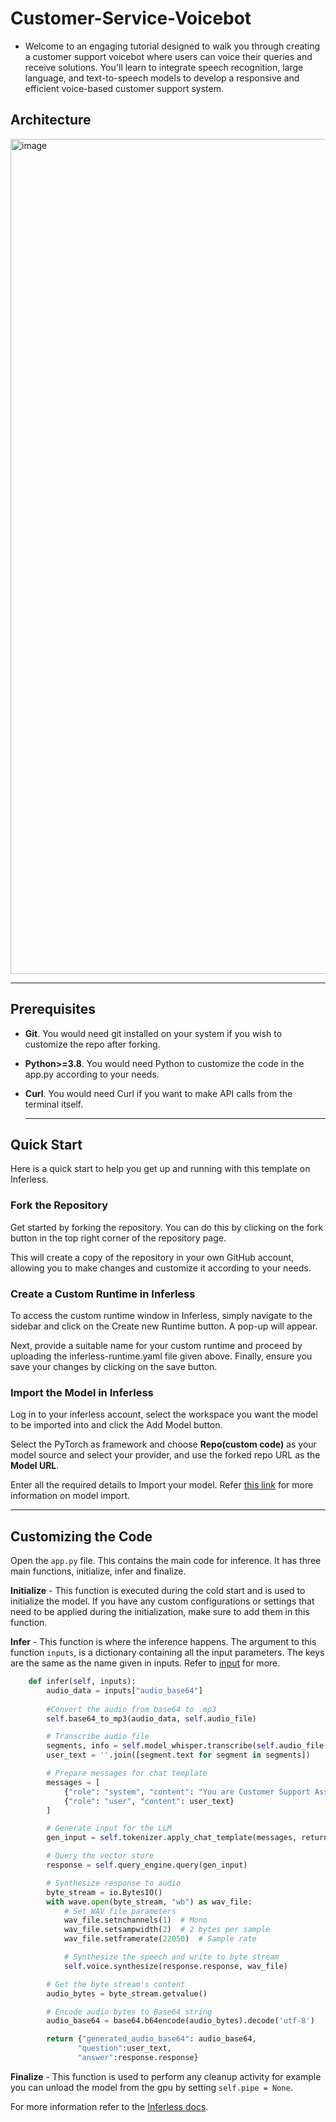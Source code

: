 # Customer-Service-Voicebot
- Welcome to an engaging tutorial designed to walk you through creating a customer support voicebot where users can voice their queries and receive solutions. You'll learn to integrate speech recognition, large language, and text-to-speech models to develop a responsive and efficient voice-based customer support system.
## Architecture
<img width="1336" alt="image" src="https://github.com/inferless/Customer-Service-Voicebot/assets/150957746/72ff3c30-f543-4845-a14e-7efa0712ca33">

---
## Prerequisites
- **Git**. You would need git installed on your system if you wish to customize the repo after forking.
- **Python>=3.8**. You would need Python to customize the code in the app.py according to your needs.
- **Curl**. You would need Curl if you want to make API calls from the terminal itself.

  ---
## Quick Start
Here is a quick start to help you get up and running with this template on Inferless.

### Fork the Repository
Get started by forking the repository. You can do this by clicking on the fork button in the top right corner of the repository page.

This will create a copy of the repository in your own GitHub account, allowing you to make changes and customize it according to your needs.

### Create a Custom Runtime in Inferless
To access the custom runtime window in Inferless, simply navigate to the sidebar and click on the Create new Runtime button. A pop-up will appear.

Next, provide a suitable name for your custom runtime and proceed by uploading the inferless-runtime.yaml file given above. Finally, ensure you save your changes by clicking on the save button.

### Import the Model in Inferless
Log in to your inferless account, select the workspace you want the model to be imported into and click the Add Model button.

Select the PyTorch as framework and choose **Repo(custom code)** as your model source and select your provider, and use the forked repo URL as the **Model URL**.

Enter all the required details to Import your model. Refer [this link](https://docs.inferless.com/integrations/github-custom-code) for more information on model import.

---
## Customizing the Code
Open the `app.py` file. This contains the main code for inference. It has three main functions, initialize, infer and finalize.

**Initialize** -  This function is executed during the cold start and is used to initialize the model. If you have any custom configurations or settings that need to be applied during the initialization, make sure to add them in this function.

**Infer** - This function is where the inference happens. The argument to this function `inputs`, is a dictionary containing all the input parameters. The keys are the same as the name given in inputs. Refer to [input](#input) for more.

```python
    def infer(self, inputs):
        audio_data = inputs["audio_base64"]
        
        #Convert the audio from base64 to .mp3
        self.base64_to_mp3(audio_data, self.audio_file)

        # Transcribe audio file
        segments, info = self.model_whisper.transcribe(self.audio_file, beam_size=5)
        user_text = ''.join([segment.text for segment in segments])

        # Prepare messages for chat template
        messages = [
            {"role": "system", "content": "You are Customer Support Assistant."},
            {"role": "user", "content": user_text}
        ]

        # Generate input for the LLM
        gen_input = self.tokenizer.apply_chat_template(messages, return_tensors="pt", tokenize=False)

        # Query the vector store
        response = self.query_engine.query(gen_input)

        # Synthesize response to audio
        byte_stream = io.BytesIO()
        with wave.open(byte_stream, "wb") as wav_file:
            # Set WAV file parameters
            wav_file.setnchannels(1)  # Mono
            wav_file.setsampwidth(2)  # 2 bytes per sample
            wav_file.setframerate(22050)  # Sample rate

            # Synthesize the speech and write to byte stream
            self.voice.synthesize(response.response, wav_file)

        # Get the byte stream's content
        audio_bytes = byte_stream.getvalue()

        # Encode audio bytes to Base64 string
        audio_base64 = base64.b64encode(audio_bytes).decode('utf-8')

        return {"generated_audio_base64": audio_base64,
               "question":user_text,
               "answer":response.response}
```

**Finalize** - This function is used to perform any cleanup activity for example you can unload the model from the gpu by setting `self.pipe = None`.

For more information refer to the [Inferless docs](https://docs.inferless.com/).
